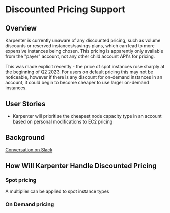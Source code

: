 # Discounted Pricing Support

## Overview

Karpenter is currently unaware of any discounted pricing, such as volume discounts or reserved instances/savings plans, which can lead to more expensive 
instances being chosen. This pricing is apparently only available from the "payer" account, not any other child account API's for pricing. </br>

This was made explicit recently - the price of spot instances rose sharply at the beginning of Q2 2023.
For users on default pricing this may not be noticeable, however if there is any discount for on-demand instances in an 
account, it could begin to become cheaper to use larger on-demand instances. </br>

## User Stories

* Karpenter will prioritise the cheapest node capacity type in an account based on personal modifications to EC2 pricing

## Background

[Conversation on Slack](https://kubernetes.slack.com/archives/C02SFFZSA2K/p1684246928553159)

## How Will Karpenter Handle Discounted Pricing

### Spot pricing

A multiplier can be applied to spot instance types

### On Demand pricing
